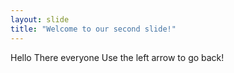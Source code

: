 ```yaml
---
layout: slide
title: "Welcome to our second slide!"
---
```

Hello There everyone
Use the left arrow to go back!
